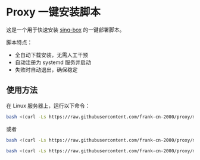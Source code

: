 # Proxy 一键安装脚本

这是一个用于快速安装 [sing-box](https://github.com/SagerNet/sing-box) 的一键部署脚本。

脚本特点：
- 全自动下载安装，无需人工干预
- 自动注册为 systemd 服务并启动
- 失败时自动退出，确保稳定

## 使用方法

在 Linux 服务器上，运行以下命令：

```bash
bash <(curl -Ls https://raw.githubusercontent.com/frank-cn-2000/proxy/main/install.sh)
```

或者

```bash
bash <(curl -Ls https://raw.githubusercontent.com/frank-cn-2000/proxy/main/proxy_install.sh)
```
```bash
bash <(curl -Ls https://raw.githubusercontent.com/frank-cn-2000/proxy/main/proxy_uninstall.sh)
```
